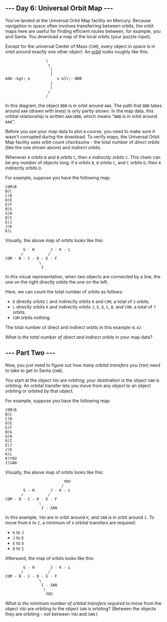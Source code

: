 ## --- Day 6: Universal Orbit Map ---

You've landed at the Universal Orbit Map facility on Mercury. Because navigation in space often involves transferring between orbits, the orbit maps here are useful for finding efficient routes between, for example, you and Santa. You download a map of the local orbits (your puzzle input).

Except for the universal Center of Mass (`` COM ``), every object in space is in orbit around <span title="What do you mean, Kerbal Space Program doesn't have accurate orbital physics?">exactly one other object</span>. An [orbit](https://en.wikipedia.org/wiki/Orbit) looks roughly like this:

                      \
                       \
                        |
                        |
    AAA--&gt; o            o &lt;--BBB
                        |
                        |
                       /
                      /

In this diagram, the object `` BBB `` is in orbit around `` AAA ``. The path that `` BBB `` takes around `` AAA `` (drawn with lines) is only partly shown. In the map data, this orbital relationship is written `` AAA)BBB ``, which means "`` BBB `` is in orbit around `` AAA ``".

Before you use your map data to plot a course, you need to make sure it wasn't corrupted during the download. To verify maps, the Universal Orbit Map facility uses _orbit count checksums_ - the total number of _direct orbits_ (like the one shown above) and _indirect orbits_.

Whenever `` A `` orbits `` B `` and `` B `` orbits `` C ``, then `` A `` _indirectly orbits_ `` C ``. This chain can be any number of objects long: if `` A `` orbits `` B ``, `` B `` orbits `` C ``, and `` C `` orbits `` D ``, then `` A `` indirectly orbits `` D ``.

For example, suppose you have the following map:

    COM)B
    B)C
    C)D
    D)E
    E)F
    B)G
    G)H
    D)I
    E)J
    J)K
    K)L

Visually, the above map of orbits looks like this:

            G - H       J - K - L
           /           /
    COM - B - C - D - E - F
                   \
                    I

In this visual representation, when two objects are connected by a line, the one on the right directly orbits the one on the left.

Here, we can count the total number of orbits as follows:

*   `` D `` directly orbits `` C `` and indirectly orbits `` B `` and `` COM ``, a total of `` 3 `` orbits.
*   `` L `` directly orbits `` K `` and indirectly orbits `` J ``, `` E ``, `` D ``, `` C ``, `` B ``, and `` COM ``, a total of `` 7 `` orbits.
*   `` COM `` orbits nothing.

The total number of direct and indirect orbits in this example is <code><em>42</em></code>.

_What is the total number of direct and indirect orbits_ in your map data?

## --- Part Two ---

Now, you just need to figure out how many _orbital transfers_ you (`` YOU ``) need to take to get to Santa (`` SAN ``).

You start at the object `` YOU `` are orbiting; your destination is the object `` SAN `` is orbiting. An orbital transfer lets you move from any object to an object orbiting or orbited by that object.

For example, suppose you have the following map:

    COM)B
    B)C
    C)D
    D)E
    E)F
    B)G
    G)H
    D)I
    E)J
    J)K
    K)L
    K)YOU
    I)SAN

Visually, the above map of orbits looks like this:

<pre><code>                          <em>YOU</em>
                         <em>/</em>
        G - H       <em>J - K</em> - L
       /           <em>/</em>
COM - B - C - <em>D - E</em> - F
               <em>\</em>
                <em>I - SAN</em>
</code></pre>

In this example, `` YOU `` are in orbit around `` K ``, and `` SAN `` is in orbit around `` I ``. To move from `` K `` to `` I ``, a minimum of `` 4 `` orbital transfers are required:

*   `` K `` to `` J ``
*   `` J `` to `` E ``
*   `` E `` to `` D ``
*   `` D `` to `` I ``

Afterward, the map of orbits looks like this:

<pre><code>        G - H       J - K - L
       /           /
COM - B - C - D - E - F
               \
                I - SAN
                 <em>\</em>
                  <em>YOU</em>
</code></pre>

_What is the minimum number of orbital transfers required_ to move from the object `` YOU `` are orbiting to the object `` SAN `` is orbiting? (Between the objects they are orbiting - _not_ between `` YOU `` and `` SAN ``.)
